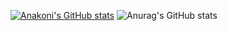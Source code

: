 


[![Anakoni's GitHub stats](https://github-readme-stats.vercel.app/api?username=Anakoni)](https://github.com/anuraghazra/github-readme-stats)
![Anurag's GitHub stats](https://github-readme-stats.vercel.app/api?username=Anakoni&show_icons=true&theme=tokyonight)
